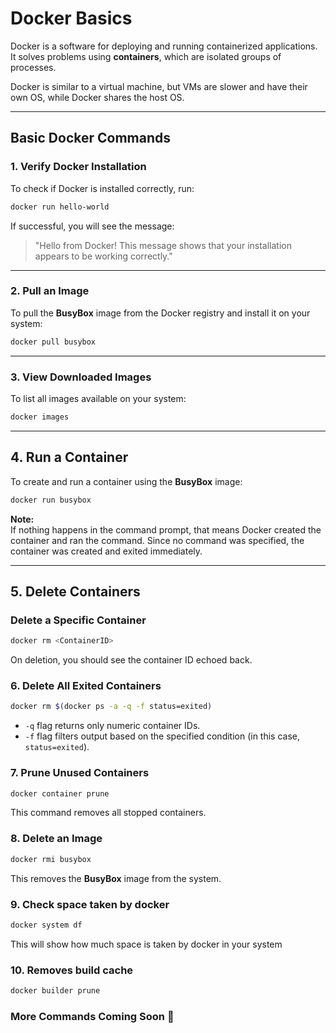 # Docker Basics  

Docker is a software for deploying and running containerized applications.  
It solves problems using **containers**, which are isolated groups of processes.  

Docker is similar to a virtual machine, but VMs are slower and have their own OS, while Docker shares the host OS.  

---

## Basic Docker Commands  

### 1. Verify Docker Installation  
To check if Docker is installed correctly, run:  
```sh
docker run hello-world
```
If successful, you will see the message:  
> "Hello from Docker! This message shows that your installation appears to be working correctly."

---

### 2. Pull an Image  
To pull the **BusyBox** image from the Docker registry and install it on your system:  
```sh
docker pull busybox
```

---

### 3. View Downloaded Images  
To list all images available on your system:  
```sh
docker images
```

---

## 4. Run a Container  
To create and run a container using the **BusyBox** image:  
```sh
docker run busybox
```
**Note:**  
If nothing happens in the command prompt, that means Docker created the container and ran the command. Since no command was specified, the container was created and exited immediately.  

---

## 5. Delete Containers  

### Delete a Specific Container  
```sh
docker rm <ContainerID>
```
On deletion, you should see the container ID echoed back.  

### 6. Delete All Exited Containers  
```sh
docker rm $(docker ps -a -q -f status=exited)
```
- `-q` flag returns only numeric container IDs.  
- `-f` flag filters output based on the specified condition (in this case, `status=exited`).  

### 7. Prune Unused Containers  
```sh
docker container prune
```
This command removes all stopped containers.  

### 8. Delete an Image  
```sh
docker rmi busybox
```
This removes the **BusyBox** image from the system.  

### 9. Check space taken by docker
```sh
docker system df
```
This will show how much space is taken by docker in your system

### 10. Removes build cache
```sh
docker builder prune
```




### More Commands Coming Soon 🚀  
